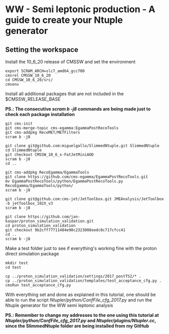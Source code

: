 # WW - Semi leptonic production - A guide to create your Ntuple generator 

## Setting the workspace 

Install the 10_6_20 release of CMSSW and set the environment

```
export SCRAM_ARCH=slc7_amd64_gcc700 
cmsrel CMSSW_10_6_20
cd CMSSW_10_6_20/src/
cmsenv 
```

Install all additional packages that are not included in the $CMSSW_RELEASE_BASE

**PS.: The consecutive *scram b -j8* commands are being made just to check each package installation**

```
git cms-init
git cms-merge-topic cms-egamma:EgammaPostRecoTools
git cms-addpkg RecoMET/METFilters
scram b -j8

git clone git@github.com:miguelgallo/SlimmedNtuple.git SlimmedNtuple
cd SlimmedNtuple
git checkout CMSSW_10_6_x-FatJetMiniAOD
scram b -j8
cd ..

git cms-addpkg RecoEgamma/EgammaTools
git clone https://github.com/cms-egamma/EgammaPostRecoTools.git
mv EgammaPostRecoTools/python/EgammaPostRecoTools.py RecoEgamma/EgammaTools/python/
scram b -j8

git clone git@github.com:cms-jet/JetToolbox.git JMEAnalysis/JetToolbox -b jetToolbox_102X_v3
scram b -j8

git clone https://github.com/jan-kaspar/proton_simulation_validation.git
cd proton_simulation_validation
git checkout 9b2cff77711484e90c2323008eedc8c717cfcc41
cd ..
scram b -j8
```

Make a test folder just to see if everything's working fine with the proton direct simulation package

```
mkdir test
cd test

cp ../proton_simulation_validation/settings/2017_postTS2/* .
cp ../proton_simulation_validation/templates/test_acceptance_cfg.py .
cmsRun test_acceptance_cfg.py
```

With everything set and done as explained in this tutorial, one should be able to run the script *Ntupler/python/ConfFile_cfg_2017.py* and run the Ntuple generator for the WW semi leptonic analysis

**PS.: Remember to change my addresses to the one using this tutorial at *Ntupler/python/ConfFile_cfg_2017.py* and *Ntupler/plugins/Ntupler.cc*, since the SlimmedNtuple folder are being installed from my GitHub** 
